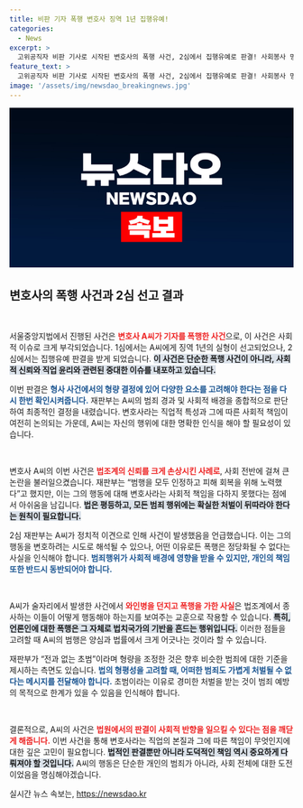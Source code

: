 ```yaml
---
title: 비판 기자 폭행 변호사 징역 1년 집행유예!
categories:
  - News
excerpt: >
  고위공직자 비판 기사로 시작된 변호사의 폭행 사건, 2심에서 집행유예로 판결! 사회봉사 명령과 함께 변호사 자격 박탈, 피해자의 상처는 여전하다. 과연 이 사건의 진짜 의미는?
feature_text: >
  고위공직자 비판 기사로 시작된 변호사의 폭행 사건, 2심에서 집행유예로 판결! 사회봉사 명령과 함께 변호사 자격 박탈, 피해자의 상처는 여전하다. 과연 이 사건의 진짜 의미는?
image: '/assets/img/newsdao_breakingnews.jpg'
---
```


<p><img src="/assets/img/newsdao_breakingnews.jpg" alt="pcversion 속보" /></p>

<h2 data-ke-size="size26">변호사의 폭행 사건과 2심 선고 결과</h2>

<p data-ke-size="size16">&nbsp;</p>

<p>서울중앙지법에서 진행된 사건은 <b><span style="color: #ee2323;">변호사 A씨가 기자를 폭행한 사건</span></b>으로, 이 사건은 사회적 이슈로 크게 부각되었습니다. 1심에서는 A씨에게 징역 1년의 실형이 선고되었으나, 2심에서는 집행유예 판결을 받게 되었습니다. <b><span style="background-color: #21538527;">이 사건은 단순한 폭행 사건이 아니라, 사회적 신뢰와 직업 윤리와 관련된 중대한 이슈를 내포하고 있습니다.</span></b> </p>

<p>이번 판결은 <b><span style="color: #1a5490;">형사 사건에서의 형량 결정에 있어 다양한 요소를 고려해야 한다는 점을 다시 한번 확인시켜줍니다.</span></b> 재판부는 A씨의 범죄 경과 및 사회적 배경을 종합적으로 판단하여 최종적인 결정을 내렸습니다. 변호사라는 직업적 특성과 그에 따른 사회적 책임이 여전히 논의되는 가운데, A씨는 자신의 행위에 대한 명확한 인식을 해야 할 필요성이 있습니다. </p>

<p data-ke-size="size16">&nbsp;</p>

<p>변호사 A씨의 이번 사건은 <b><span style="color: #ee2323;">법조계의 신뢰를 크게 손상시킨 사례로</span></b>, 사회 전반에 걸쳐 큰 논란을 불러일으켰습니다. 재판부는 “범행을 모두 인정하고 피해 회복을 위해 노력했다”고 했지만, 이는 그의 행동에 대해 변호사라는 사회적 책임을 다하지 못했다는 점에서 아쉬움을 남깁니다. <b><span style="background-color: #21538527;">법은 평등하고, 모든 범죄 행위에는 확실한 처벌이 뒤따라야 한다는 원칙이 필요합니다.</span></b></p>

<p>2심 재판부는 A씨가 정치적 이견으로 인해 사건이 발생했음을 언급했습니다. 이는 그의 행동을 변호하려는 시도로 해석될 수 있으나, 어떤 이유로든 폭행은 정당화될 수 없다는 사실을 인식해야 합니다. <b><span style="color: #1a5490;">범죄행위가 사회적 배경에 영향을 받을 수 있지만, 개인의 책임 또한 반드시 동반되어야 합니다.</span></b></p>

<p data-ke-size="size16">&nbsp;</p>

<p>A씨가 술자리에서 발생한 사건에서 <b><span style="color: #ee2323;">와인병을 던지고 폭행을 가한 사실</span></b>은 법조계에서 종사하는 이들이 어떻게 행동해야 하는지를 보여주는 교훈으로 작용할 수 있습니다. <b><span style="background-color: #21538527;">특히, 언론인에 대한 폭행은 그 자체로 법치국가의 기반을 흔드는 행위입니다.</span></b> 이러한 점들을 고려할 때 A씨의 범행은 양심과 법률에서 크게 어긋나는 것이라 할 수 있습니다.</p>

<p>재판부가 “전과 없는 초범”이라며 형량을 조정한 것은 향후 비슷한 범죄에 대한 기준을 제시하는 측면도 있습니다. <b><span style="color: #1a5490;">법의 형평성을 고려할 때, 어떠한 범죄도 가볍게 처벌될 수 없다는 메시지를 전달해야 합니다.</span></b> 초범이라는 이유로 경미한 처벌을 받는 것이 범죄 예방의 목적으로 한계가 있을 수 있음을 인식해야 합니다.</p>

<p data-ke-size="size16">&nbsp;</p>

<p>결론적으로, A씨의 사건은 <b><span style="color: #ee2323;">법원에서의 판결이 사회적 반향을 일으킬 수 있다는 점을 깨닫게 해줍니다.</span></b> 이번 사건을 통해 변호사라는 직업의 본질과 그에 따른 책임이 무엇인지에 대한 깊은 고민이 필요합니다. <b><span style="background-color: #21538527;">법적인 판결뿐만 아니라 도덕적인 책임 역시 중요하게 다뤄져야 할 것입니다.</span></b> A씨의 행동은 단순한 개인의 범죄가 아니라, 사회 전체에 대한 도전이었음을 명심해야겠습니다.</p>
실시간 뉴스 속보는, <a href="https://newsdao.kr" rel="dofollow">https://newsdao.kr</a>


